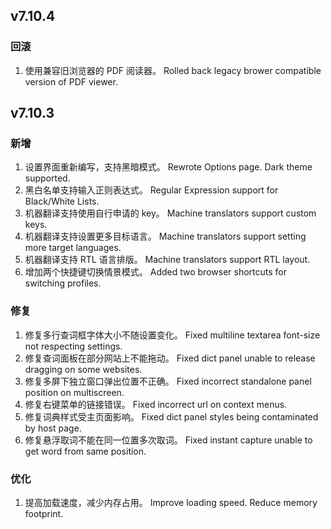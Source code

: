 ## v7.10.4

### 回滚

1. 使用兼容旧浏览器的 PDF 阅读器。
   Rolled back legacy brower compatible version of PDF viewer.

## v7.10.3

### 新增

1. 设置界面重新编写，支持黑暗模式。
   Rewrote Options page. Dark theme supported.
1. 黑白名单支持输入正则表达式。
   Regular Expression support for Black/White Lists.
1. 机器翻译支持使用自行申请的 key。
   Machine translators support custom keys.
1. 机器翻译支持设置更多目标语言。
   Machine translators support setting more target languages.
1. 机器翻译支持 RTL 语言排版。
   Machine translators support RTL layout.
1. 增加两个快捷键切换情景模式。
   Added two browser shortcuts for switching profiles.

### 修复

1. 修复多行查词框字体大小不随设置变化。
   Fixed multiline textarea font-size not respecting settings.
1. 修复查词面板在部分网站上不能拖动。
   Fixed dict panel unable to release dragging on some websites.
1. 修复多屏下独立窗口弹出位置不正确。
   Fixed incorrect standalone panel position on multiscreen.
1. 修复右键菜单的链接错误。
   Fixed incorrect url on context menus.
1. 修复词典样式受主页面影响。
   Fixed dict panel styles being contaminated by host page.
1. 修复悬浮取词不能在同一位置多次取词。
   Fixed instant capture unable to get word from same position.

### 优化

1. 提高加载速度，减少内存占用。
   Improve loading speed. Reduce memory footprint.

